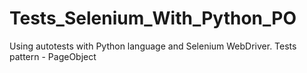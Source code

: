 # Tests_Selenium_With_Python_PO
Using autotests with Python language and Selenium WebDriver. Tests pattern - PageObject
